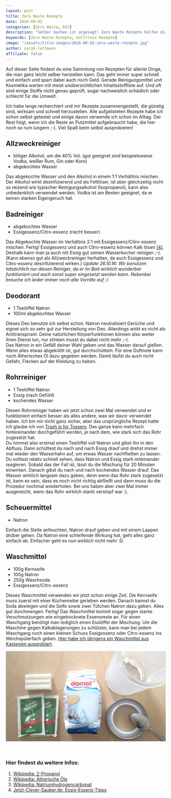 ```yaml
---
layout: post
title: Zero Waste Rezepte
date: 2016-09-02
categories: [Zero Waste, DIY]
description: "Selber machen ist angesagt! Zero Waste Rezepte helfen dir dabei weniger Müll zu produzieren und weniger schädliche Stoffe in die Umwelt zu entlassen."
keywords: [Zero Waste Rezepte, müllfreie Rezepte]
image: "/assets/title-images/2016-09-02-zero-waste-rezepte.jpg"
author: sarah-lettmann
affiliate: false
---
```

Auf dieser Seite findest du eine Sammlung von Rezepten für allerlei Dinge, die man ganz leicht selber herstellen kann. Das geht immer super schnell und einfach und spart dabei auch noch Geld. Gerade Reinigungsmittel und Kosmetika warten mit meist unübersichtlichen Inhaltsstoffliste auf. Und oft sind einige Stoffe nicht genau geprüft, sogar nachweislich schädlich oder schlecht für die Umwelt.

Ich habe lange recherchiert und mir Rezepte zusammengestellt, die günstig sind, wirksam und schnell herzustellen. Alle aufgelisteten Rezepte habe ich schon selbst getestet und einige davon verwende ich schon im Alltag. Der Rest folgt, wenn ich die Reste an Putzmittel aufgebraucht habe, die hier noch so rum lungern ;-). Viel Spaß beim selbst ausprobieren!

## Allzweckreiniger
  * billiger Alkohol, um die 40% Vol. (gut geeignet sind beispielsweise Vodka, weißer Rum, Gin oder Korn)
  * abgekochtes Wasser

Das abgekochte Wasser und den Alkohol in einem 1:1 Verhältnis mischen. Der Alkohol wirkt desinfizierend und als Fettlöser, ist aber gleichzeitig nicht so reizend wie typischer Reinigungsalkohol (Isopropanol), kann also unbedenklich verwendet werden. Vodka ist am Besten geeignet, da er keinen starken Eigengeruch hat.

## Badreiniger
  * abgekochtes Wasser
  * Essigessenz/Citro-essenz (riecht besser)

Das Abgekochte Wasser im Verhältnis 2:1 mit Essigessenz/Citro-essenz mischen. Fertig! Essigessenz und auch Citro-essenz können Kalk lösen [[4]](#quellen). Deshalb kann man ja auch mit Essig gut seinen Wasserkocher reinigen ;-). (Kann ebenso gut als Allzweckreiniger herhalten, da auch Essigessenz und Citro-essenz desinfizierend wirken.) *Update 26.10.16: Wir benutzen tatsächlich nur diesen Reiniger, da er im Bad wirklich wunderbar funktioniert und auch sonst super eingesetzt werden kann. Nebenbei brauche ich leider immer noch alte Vorräte auf :/*.

## Deodorant
  * 1 Teelöffel Natron
  * 100ml abgekochtes Wasser

Dieses Deo benutze ich selbst schon. Natron neutralisiert Gerüche und eignet sich so sehr gut zur Herstellung von Deo. Allerdings wirkt es nicht als Antitranspirant. Deine natürlichen Körperfunktionen können also weiter ihren Dienst tun, nur stinken musst du dabei nicht mehr ;-).  
Das Natron in ein Gefäß deiner Wahl geben und das Wasser darauf gießen. Wenn alles etwas abgekühlt ist, gut durchschütteln. Für eine Duftnote kann noch Ätherisches Öl dazu gegeben werden. Damit läufst du auch nicht Gefahr, Flecken auf der Kleidung zu haben.

## Rohrreiniger
  * 1 Teelöffel Natron
  * Essig (nach Gefühl)
  * kochendes Wasser

Diesen Rohrreiniger haben wir jetzt schon zwei Mal verwendet und er funktioniert einfach besser als alles andere, was wir davor verwendet haben. Ich bin mir nicht ganz sicher, aber das ursprüngliche Rezept hatte ich glaube ich von <a href="http://www.trashisfortossers.com/" target="_blank" rel="noopener">Trash is for Tossers</a>. Das ganze kann mehrfach hintereinander durchgeführt werden, je nach dem, wie stark sich das Rohr zugesetzt hat.  
Du nimmst also erstmal einen Teelöffel voll Natron und gibst ihn in den Abfluss. Dann schüttest du nach und nach Essig drauf und drehst immer mal wieder den Wasserhahn auf, um etwas Wasser nachfließen zu lassen. Du solltest relativ schnell sehen, dass Natron und Essig stark miteinander reagieren. Sobald das der Fall ist, lässt du die Mischung für 20 Minuten einwirken. Danach gibst du nach und nach kochendes Wasser drauf. Das Wasser wirklich langsam dazu geben, denn wenn das Rohr stark zugesetzt ist, kann es sein, dass es noch nicht richtig abfließt und dann muss du die Prozedur nochmal wiederholen. Bei uns haben aber zwei Mal immer ausgereicht, wenn das Rohr wirklich starkt verstopf war :).

## Scheuermittel
  * Natron

Einfach die Stelle anfeuchten, Natron drauf geben und mit einem Lappen drüber gehen. Da Natron eine schleifende Wirkung hat, geht alles ganz einfach ab. Einfacher geht es nun wirklich nicht mehr :D.

## Waschmittel
  * 100g Kernseife
  * 100g Natron
  * 250g Waschsoda
  * Essigessenz/Citro-essenz

Dieses Waschmittel verwenden wir jetzt schon einige Zeit. Die Kernseife muss zuerst mit einer Küchenreibe gerieben werden. Danach kannst du Soda abwiegen und die Seife sowie zwei Tütchen Natron dazu geben. Alles gut durchmengen. Fertig! Das Waschmittel kommt sogar gegen starke Verschmutzungen wie eingetrocknete Essensreste an. Für einen Waschgang benötigt man lediglich einen Esslöffel der Mischung. Um die Maschine gegen Kalkablagerungen zu schützen, kann man bei jedem Waschgang noch einen kleinen Schuss Essigessenz oder Citro-essenz ins Weichspülerfach geben. [Hier habe ich übrigens ein Waschmittel aus Kastanien ausprobiert](http://minimalwaste.de/zero-waste-superlativ-waschmittel-aus-kastanien).

![Ein Akkuladegerät](/assets/inpost-images/2016-09-02-selbst-gemachtes-waschmittel.jpg "© {{ site.title }}")

&nbsp;

### Hier findest du weitere Infos:
  <ol>
    <li>
      <a href="https://de.wikipedia.org/wiki/2-Propanol#Chemische_Eigenschaften_.28Sicherheit.29" target="_blank" rel="noopener">Wikipedia: 2-Propanol</a>
    </li>
    <li>
      <a href="https://de.wikipedia.org/wiki/%C3%84therische_%C3%96le#Verwendung" target="_blank" rel="noopener">Wikipedia: Ätherische Öle</a>
    </li>
    <li>
      <a href="https://de.wikipedia.org/wiki/Natriumhydrogencarbonat" target="_blank" rel="noopener">Wikipedia: Natriumhydrogencarbonat</a>
    </li>
    <li>
      <a href="http://www.jetzt-clever-sauber.de/wp-content/uploads/2016/10/Essig-Essenz-Tipps.pdf" target="_blank" rel="noopener">Jetzt-Clever-Sauber.de: Essig-Essenz-Tipps</a>
    </li>
  </ol>
